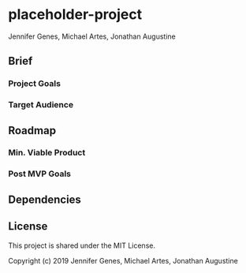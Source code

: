 # placeholder-project

Jennifer Genes, Michael Artes, Jonathan Augustine

## Brief

### Project Goals

### Target Audience

## Roadmap

### Min. Viable Product

### Post MVP Goals

## Dependencies

## License

This project is shared under the MIT License.

Copyright (c) 2019 Jennifer Genes, Michael Artes, Jonathan Augustine
